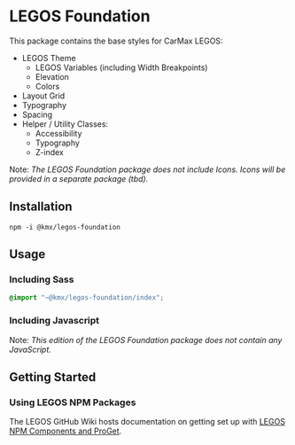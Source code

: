 # LEGOS Foundation

This package contains the base styles for CarMax LEGOS:

* LEGOS Theme
  * LEGOS Variables (including Width Breakpoints)
  * Elevation
  * Colors
* Layout Grid
* Typography
* Spacing
* Helper / Utility Classes:
  * Accessibility
  * Typography
  * Z-index

Note: *The LEGOS Foundation package does not include Icons. Icons will be provided in a separate package (tbd).*

## Installation

```node
npm -i @kmx/legos-foundation
```

## Usage

### Including Sass

```scss
@import "~@kmx/legos-foundation/index";
```

### Including Javascript

Note: *This edition of the LEGOS Foundation package does not contain any JavaScript.*

## Getting Started

### Using LEGOS NPM Packages

The LEGOS GitHub Wiki hosts documentation on getting set up with [LEGOS NPM Components and ProGet](https://github.carmax.com/CarMax/online-systems-legos/wiki/LEGOS-NPM-Components-and-ProGet).
